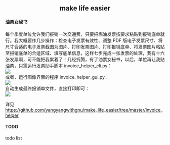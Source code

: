 <h2 align="center">make life easier</h2>

#### 油票女秘书

每个季度单位允许我们报销一次交通费，只要把燃油发票按要求粘贴到报销底单就行。我大概要作几步操作：检查电子发票有效性、调整 PDF 版电子发票尺寸、将尺寸合适的电子发票截图为图片、打印发票图片、打印报销底单、将发票图片粘贴至报销底单的合适区域、填写底单信息，这样七步完成一张发票的处理，我有十六张发票啊，可不能把我累着了！几经折腾，有了油票女秘书，以后，单位再让我贴油票，只需运行发票助手脚本 invoice_helper_cli.py：  
![](https://github.com/yangyangwithgnu/make_life_easier/blob/master/invoice_helper/img/%E6%93%8D%E4%BD%9C%20CLI%20%E7%89%88.gif)  
或者，运行图像界面的程序 invoice_helper_gui.py：  
![](https://github.com/yangyangwithgnu/make_life_easier/blob/master/invoice_helper/img/%E6%93%8D%E4%BD%9C%20GUI%20%E7%89%88.gif)  
自动生成最终报销单文件，直接打印即可：  
![](https://github.com/yangyangwithgnu/make_life_easier/blob/master/invoice_helper/img/最终报销单.gif)  

详见 https://github.com/yangyangwithgnu/make_life_easier/tree/master/invoice_helper

#### TODO

todo list
